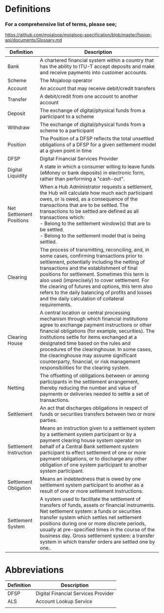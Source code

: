 # Definitions
### For a comprehensive list of terms, please see;
https://github.com/mojaloop/mojaloop-specification/blob/master/fspiop-api/documents/Glossary.md

| Definition               | Description                                                                                                                                                                                                                                                                                                                                                                                                                                                     |
|--------------------------|-----------------------------------------------------------------------------------------------------------------------------------------------------------------------------------------------------------------------------------------------------------------------------------------------------------------------------------------------------------------------------------------------------------------------------------------------------------------|
| Bank                     | A chartered financial system within a country that has the ability to ITU-T accept deposits and make and receive payments into customer accounts.                                                                                                                                                                                                                                                                                                               |
| Scheme                   | The Mojaloop operator                                                                                                                                                                                                                                                                                                                                                                                                                                           |
| Account                  | An account that may receive debit/credit transfers                                                                                                                                                                                                                                                                                                                                                                                                              |
| Transfer                 | A debit/credit from one account to another account                                                                                                                                                                                                                                                                                                                                                                                                              |
| Deposit                  | The exchange of digital/physical funds from a participant to a scheme                                                                                                                                                                                                                                                                                                                                                                                           |
| Withdraw                 | The exchange of digital/physical funds from a scheme to a participant                                                                                                                                                                                                                                                                                                                                                                                           |
| Position                 | The Position of a DFSP reflects the total unsettled obligations of a DFSP for a given settlement model at a given point in time                                                                                                                                                                                                                                                                                                                                 |
| DFSP                     | Digital Financial Services Provider                                                                                                                                                                                                                                                                                                                                                                                                                             |
| Digital Liquidity        | A state in which a consumer willing to leave funds (eMoney or bank deposits) in electronic form, rather than performing a "cash-out".                                                                                                                                                                                                                                                                                                                           |
| Net Settlement Positions | When a Hub Administrator requests a settlement, the Hub will calculate how much each participant owes, or is owed, as a consequence of the transactions that are to be settled. The transactions to be settled are defined as all transactions which: <br/>- Belong to the settlement window(s) that are to be settled. <br/>- Belong to the settlement model that is being settled.                                                                            |
| Clearing                 | The process of transmitting, reconciling, and, in some cases, confirming transactions prior to settlement, potentially including the netting of transactions and the establishment of final positions for settlement. Sometimes this term is also used (imprecisely) to cover settlement. For the clearing of futures and options, this term also refers to the daily balancing of profits and losses and the daily calculation of collateral requirements.     |
| Clearing House           | A central location or central processing mechanism through which financial institutions agree to exchange payment instructions or other financial obligations (for example, securities). The institutions settle for items exchanged at a designated time based on the rules and procedures of the clearinghouse. In some cases, the clearinghouse may assume significant counterparty, financial, or risk management responsibilities for the clearing system. |
| Netting                  | The offsetting of obligations between or among participants in the settlement arrangement, thereby reducing the number and value of payments or deliveries needed to settle a set of transactions.                                                                                                                                                                                                                                                              |
| Settlement               | An act that discharges obligations in respect of funds or securities transfers between two or more parties.                                                                                                                                                                                                                                                                                                                                                     |
| Settlement Instruction   | Means an instruction given to a settlement system by a settlement system participant or by a payment clearing house system operator on behalf of a Central Bank settlement system participant to effect settlement of one or more payment obligations, or to discharge any other obligation of one system participant to another system participant.                                                                                                            |
| Settlement Obligation    | Means an indebtedness that is owed by one settlement system participant to another as a result of one or more settlement instructions.                                                                                                                                                                                                                                                                                                                          |
| Settlement System        | A system used to facilitate the settlement of transfers of funds, assets or financial instruments. Net settlement system: a funds or securities transfer system which settles net settlement positions during one or more discrete periods, usually at pre-specified times in the course of the business day. Gross settlement system: a transfer system in which transfer orders are settled one by one..                                                      |

# Abbreviations

| Definition  | Description                         |
|-------------|-------------------------------------|
| DFSP        | Digital Financial Services Provider |
| ALS         | Account Lookup Service              |
|             |                                     |

